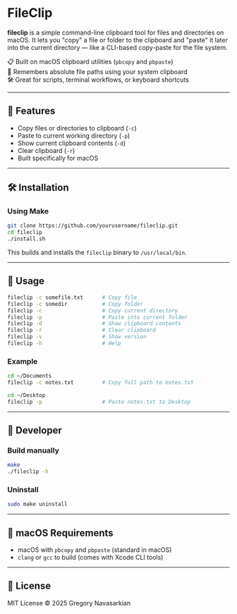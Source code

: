 # FileClip

**fileclip** is a simple command-line clipboard tool for files and directories on macOS. It lets you "copy" a file or folder to the clipboard and "paste" it later into the current directory — like a CLI-based copy-paste for the file system.

📋 Built on macOS clipboard utilities (`pbcopy` and `pbpaste`)  
🧠 Remembers absolute file paths using your system clipboard  
🛠 Great for scripts, terminal workflows, or keyboard shortcuts

---

## 🚀 Features

- Copy files or directories to clipboard (`-c`)
- Paste to current working directory (`-p`)
- Show current clipboard contents (`-d`)
- Clear clipboard (`-r`)
- Built specifically for macOS

---

## 🛠 Installation

### Using Make

```bash
git clone https://github.com/yourusername/fileclip.git
cd fileclip
./install.sh
```

This builds and installs the `fileclip` binary to `/usr/local/bin`.

---

## 🧪 Usage

```bash
fileclip -c somefile.txt      # Copy file
fileclip -c somedir           # Copy folder
fileclip -c                   # Copy current directory
fileclip -p                   # Paste into current folder
fileclip -d                   # Show clipboard contents
fileclip -r                   # Clear clipboard
fileclip -v                   # Show version
fileclip -h                   # Help
```

### Example

```bash
cd ~/Documents
fileclip -c notes.txt         # Copy full path to notes.txt

cd ~/Desktop
fileclip -p                   # Paste notes.txt to Desktop
```

---

## 🧰 Developer

### Build manually

```bash
make
./fileclip -h
```

### Uninstall

```bash
sudo make uninstall
```

---

## 🍎 macOS Requirements

- macOS with `pbcopy` and `pbpaste` (standard in macOS)
- `clang` or `gcc` to build (comes with Xcode CLI tools)

---

## 📝 License

MIT License © 2025 Gregory Navasarkian
